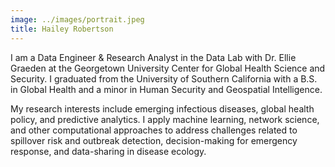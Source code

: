 ```yaml
---
image: ../images/portrait.jpeg
title: Hailey Robertson
---
```


I am a Data Engineer & Research Analyst in the Data Lab with Dr. Ellie Graeden at the Georgetown University Center for Global Health Science and Security. I graduated from the University of Southern California with a B.S. in Global Health and a minor in Human Security and Geospatial Intelligence.

My research interests include emerging infectious diseases, global health policy, and predictive analytics. I apply machine learning, network science, and other computational approaches to address challenges related to spillover risk and outbreak detection, decision-making for emergency response, and data-sharing in disease ecology.
